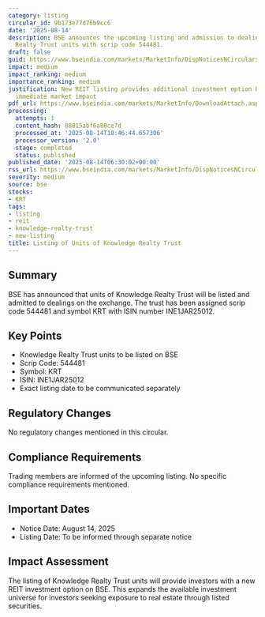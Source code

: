 ```yaml
---
category: listing
circular_id: 9b173e77d76b9cc6
date: '2025-08-14'
description: BSE announces the upcoming listing and admission to dealings of Knowledge
  Realty Trust units with scrip code 544481.
draft: false
guid: https://www.bseindia.com/markets/MarketInfo/DispNoticesNCirculars.aspx?Noticeid={F46A75B1-652C-45A8-995D-C91625B1D9B5}&noticeno=20250814-3&dt=08/14/2025&icount=3&totcount=67&flag=0
impact: medium
impact_ranking: medium
importance_ranking: medium
justification: New REIT listing provides additional investment option but limited
  immediate market impact
pdf_url: https://www.bseindia.com/markets/MarketInfo/DownloadAttach.aspx?id=20250814-3&attachedId=
processing:
  attempts: 1
  content_hash: 88015abf6a80ce7d
  processed_at: '2025-08-14T18:46:44.657306'
  processor_version: '2.0'
  stage: completed
  status: published
published_date: '2025-08-14T06:30:02+00:00'
rss_url: https://www.bseindia.com/markets/MarketInfo/DispNoticesNCirculars.aspx?Noticeid={F46A75B1-652C-45A8-995D-C91625B1D9B5}&noticeno=20250814-3&dt=08/14/2025&icount=3&totcount=67&flag=0
severity: medium
source: bse
stocks:
- KRT
tags:
- listing
- reit
- knowledge-realty-trust
- new-listing
title: Listing of Units of Knowledge Realty Trust
---
```


## Summary

BSE has announced that units of Knowledge Realty Trust will be listed and admitted to dealings on the exchange. The trust has been assigned scrip code 544481 and symbol KRT with ISIN number INE1JAR25012.

## Key Points

- Knowledge Realty Trust units to be listed on BSE
- Scrip Code: 544481
- Symbol: KRT
- ISIN: INE1JAR25012
- Exact listing date to be communicated separately

## Regulatory Changes

No regulatory changes mentioned in this circular.

## Compliance Requirements

Trading members are informed of the upcoming listing. No specific compliance requirements mentioned.

## Important Dates

- Notice Date: August 14, 2025
- Listing Date: To be informed through separate notice

## Impact Assessment

The listing of Knowledge Realty Trust units will provide investors with a new REIT investment option on BSE. This expands the available investment universe for investors seeking exposure to real estate through listed securities.